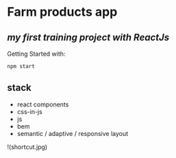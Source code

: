 # Farm products app
## _my first training project with ReactJs_

Getting Started with:

```sh
npm start
```


## stack

- react components
- css-in-js
- js
- bem
- semantic / adaptive / responsive layout

!(shortcut.jpg)